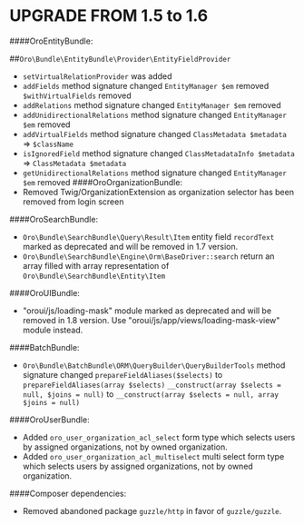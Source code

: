 UPGRADE FROM 1.5 to 1.6
=======================

####OroEntityBundle:

##`Oro\Bundle\EntityBundle\Provider\EntityFieldProvider`
- `setVirtualRelationProvider` was added
- `addFields` method signature changed
    `EntityManager $em` removed
    `$withVirtualFields` removed
- `addRelations` method signature changed
    `EntityManager $em` removed
- `addUnidirectionalRelations` method signature changed
    `EntityManager $em` removed
- `addVirtualFields` method signature changed
    `ClassMetadata $metadata` => `$className`
- `isIgnoredField` method signature changed
    `ClassMetadataInfo $metadata` => `ClassMetadata $metadata`
- `getUnidirectionalRelations` method signature changed
    `EntityManager $em` removed
####OroOrganizationBundle:
- Removed Twig/OrganizationExtension as organization selector has been removed from login screen

####OroSearchBundle:
 - `Oro\Bundle\SearchBundle\Query\Result\Item` entity field `recordText` marked as deprecated and will be removed in 1.7 version.
 - `Oro\Bundle\SearchBundle\Engine\Orm\BaseDriver::search` return an array filled with array representation of `Oro\Bundle\SearchBundle\Entity\Item`

####OroUIBundle:
 - "oroui/js/loading-mask" module marked as deprecated and will be removed in 1.8 version. Use "oroui/js/app/views/loading-mask-view" module instead.

####BatchBundle:
- `Oro\Bundle\BatchBundle\ORM\QueryBuilder\QueryBuilderTools` method signature changed
    `prepareFieldAliases($selects)` to `prepareFieldAliases(array $selects)`
    `__construct(array $selects = null, $joins = null)` to `__construct(array $selects = null, array $joins = null)`
    
####OroUserBundle:
- Added `oro_user_organization_acl_select` form type which selects users by assigned organizations, not by owned organization.    
- Added `oro_user_organization_acl_multiselect` multi select form type which selects users by assigned organizations, not by owned organization.   
  
####Composer dependencies:
- Removed abandoned package `guzzle/http` in favor of `guzzle/guzzle`.
